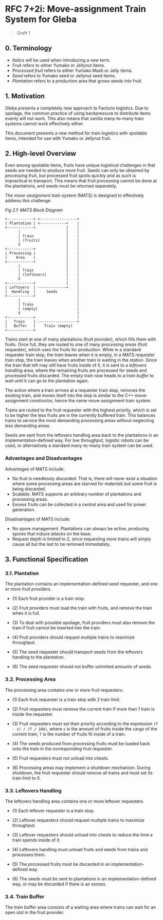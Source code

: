 # RFC 7+2i: Move-assignment Train System for Gleba

> Draft 1

## 0. Terminology

- _Italics_ will be used when introducing a new term.
- _Fruit_ refers to either Yumako or Jellynut items.
- _Processed fruit_ refers to either Yumako Mash or Jelly items.
- _Seed_ refers to Yumako seed or Jellynut seed items.
- _Plantation_ refers to a production area that grows seeds into fruit.

## 1. Motivation

Gleba presents a completely new approach to Factorio logistics. Due to spoilage, the common
practice of using backpressure to distribute items evenly will not work. This also means
that vanilla many-to-many train systems cannot work effectively either.

This document presents a new method for train logistics with spoilable items, intended for use with Yumako or Jellynut fruit.

## 2. High-level Overview

Even among spoilable items, fruits have unique logistical challenges in that seeds are needed to produce more
fruit. Seeds can only be obtained by processing fruit, but processed fruit spoils quickly and as such is impractical
to transport. This means that fruit processing cannot be done at the plantations, and seeds must be returned separately.

The _move-assignment train system_ (MATS) is designed to effectively address this challenge.

_Fig 2.1: MATS Block Diagram_
```
+------------+ <-----------------+
| Plantation | <------------+    |
+------------+              |    |
      |                     |    |
      | Train               |    |
      | (fruits)            |    |
      V                     |    |
+------------+              |    |
| Processing |              |    | 
|    Area    |              |    |
+------------+              |    |
      |                     |    |
      | Train               |    |
      | (leftovers)         |    |
      V                     |    |
+------------+              |    |
| Leftovers  | -------------+    |
|  Handling  |     Seeds         |
+------------+                   |
      |                          |
      | Train                    |
      | (empty)                  |
      V                          |
+------------+                   |
|   Train    | ------------------+
|   Buffer   |    Train (empty)
+------------+
```

Trains start at one of many plantations (fruit provider), which fills them with fruits.
Once full, they are routed to one of many _processing areas_ (fruit requester), which uses the fruits for production.
While in a standard requester train stop, the train leaves when it is empty,
in a MATS requester train stop, the train leaves when another train is waiting in the station.
Since the train that left may still have fruits inside of it, it is sent to a
_leftovers handling area_, where the remaining fruits are processed for seeds and processed fruits
discarded. The empty train now heads to a _train buffer_ to wait until it can go to the plantation again.

The action where a train arrives at a requester train stop, removes the existing train, and moves
itself into the stop is similar to the C++ move-assignment constructor, hence the name move-assignment train
system.

Trains are routed to the fruit requester with the highest priority, which is set to be higher the less fruits
are in the currently buffered train. This balances trains to service the most demanding processing
areas without neglecting less demanding areas.

Seeds are sent from the leftovers handling area back to the plantations in an implementation-defined way.
For low throughput, logistic robots can be used, or alternatively a standard many-to-many train system can be used.

### Advantages and Disadvantages

Advantages of MATS include:
- No fruit is needlessly discarded. That is, there will never exist a situation where some processing areas
  are starved for materials but some fruit is being discarded.
- Scalable. MATS supports an arbitrary number of plantations and processing areas.
- Excess fruits can be collected in a central area and used for power generation.

Disadvantages of MATS include:
- No spore management. Plantations can always be active, producing spores that induce attacks on the base.
- Request depth is limited to 2, since requesting more trains will simply cause all but the last to be removed immediately.

## 3. Functional Specification

### 3.1. Plantation

The plantation contains an implementation-defined seed requester, and one or more fruit providers.

- (1) Each fruit provider is a train stop.
- (2) Fruit providers must load the train with fruits, and remove the train when it is full.
- (3) To deal with possible spoilage, fruit providers must also remove the train if fruit cannot be inserted into the train.
- (4) Fruit providers should request multiple trains to maximize throughput.

- (5) The seed requester should transport seeds from the leftovers handling to the plantation.
- (6) The seed requester should not buffer unlimited amounts of seeds.

### 3.2. Processing Area

The processing area contains one or more fruit requesters.

- (1) Each fruit requester is a train stop with 2 train limit.
- (2) Fruit requesters must remove the current train if more than 1 train is inside the requester.
- (3) Fruit requesters must set their priority according to the expression `(T - x) / (T / 100)`, where
  `x` is the amount of fruits inside the cargo of the current train, `T` is the number of fruits fit inside of a train.
- (4) The seeds produced from processing fruits must be loaded back onto the train in the corresponding fruit requester.
- (5) Fruit requesters must not unload into chests.

- (6) Processing areas may implement a shutdown mechanism.
      During shutdown, the fruit requester should remove all trains and must set its train limit to 0.

### 3.3. Leftovers Handling

The leftovers handling area contains one or more leftover requesters.

- (1) Each leftover requester is a train stop.
- (2) Leftover requesters should request multiple trains to maximize throughput.
- (3) Leftover requesters should unload into chests to reduce the time a train spends inside of it.

- (4) Leftovers handling must unload fruits and seeds from trains and processes them.
- (5) The processed fruits must be discarded in an implementation-defined way.
- (6) The seeds must be sent to plantations in an implementation-defined way, or may be discarded if there is an excess.

### 3.4. Train Buffer

The train buffer area consists of a waiting area where trains can wait for an open slot in the fruit provider.
